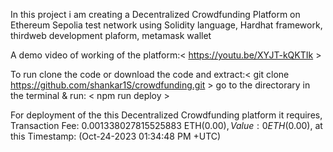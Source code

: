 In this project i am creating a Decentralized Crowdfunding Platform on Ethereum Sepolia test network using Solidity language, Hardhat framework, thirdweb development plaform, metamask wallet

A  demo video of working of the platform:< https://youtu.be/XYJT-kQKTIk  >

To run 
  clone the code or download the code and extract:<  git clone https://github.com/shankar1S/crowdfunding.git  >
  go to the directorary in the terminal & run: < npm run deploy  >

  For deployment of the this Decentralized Crowdfunding platform it requires,
  Transaction Fee:  0.001338027815525883 ETH($0.00), 
  Value:             0 ETH($0.00),
  at this Timestamp: (Oct-24-2023 01:34:48 PM +UTC)

